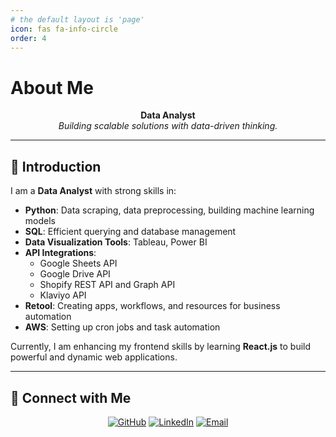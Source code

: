 ```yaml
---
# the default layout is 'page'
icon: fas fa-info-circle
order: 4
---
```


# About Me

<p align="center">
  <strong>Data Analyst</strong><br>
  <em>Building scalable solutions with data-driven thinking.</em>
</p>

---

## 👋 Introduction

I am a **Data Analyst** with strong skills in:

- **Python**: Data scraping, data preprocessing, building machine learning models
- **SQL**: Efficient querying and database management
- **Data Visualization Tools**: Tableau, Power BI
- **API Integrations**: 
  - Google Sheets API
  - Google Drive API
  - Shopify REST API and Graph API
  - Klaviyo API
- **Retool**: Creating apps, workflows, and resources for business automation
- **AWS**: Setting up cron jobs and task automation

Currently, I am enhancing my frontend skills by learning **React.js** to build powerful and dynamic web applications.

---

## 🔗 Connect with Me

<p align="center">
  <a href="https://github.com/alyaanliaqat" target="_blank"><img src="https://img.shields.io/badge/GitHub-000?style=for-the-badge&logo=github&logoColor=white" alt="GitHub"></a>
  <a href="https://linkedin.com/in/alyaan-liaqat" target="_blank"><img src="https://img.shields.io/badge/LinkedIn-0077B5?style=for-the-badge&logo=linkedin&logoColor=white" alt="LinkedIn"></a>
  <a href="mailto:alyaanch3@gmail.com" target="_blank"><img src="https://img.shields.io/badge/Email-D14836?style=for-the-badge&logo=gmail&logoColor=white" alt="Email"></a>
</p>
